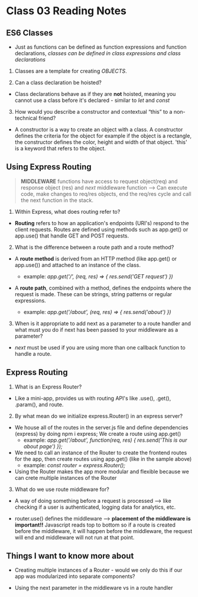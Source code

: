 # Class 03 Reading Notes

## ES6 Classes

- Just as functions can be defined as function expressions and function declarations, *classes can be defined in class expressions and class declarations*

1. Classes are a template for creating _OBJECTS_.

2. Can a class declaration be hoisted?

- Class declarations behave as if they are **not** hoisted, meaning you cannot use a class before it's declared - similar to *let* and *const*

3. How would you describe a constructor and contextual “this” to a non-technical friend?

- A constructor is a way to create an object with a class. A constructor defines the criteria for the object for example if the object is a rectangle, the constructor defines the color, height and width of that object. 'this' is a keyword that refers to the object.

## Using Express Routing

> **MIDDLEWARE** functions have access to request object(req) and response object (res) and *next* middleware function --> Can execute code, make changes to req/res objects, end the req/res cycle and call the next function in the stack.

1. Within Express, what does routing refer to?

- **Routing** refers to how an application's endpoints (URI's) respond to the client requests. Routes are defined using methods such as app.get() or app.use() that handle GET and POST requests.

2. What is the difference between a route path and a route method?

- A **route method** is derived from an HTTP method (like app.get() or app.use()) and attached to an instance of the class.
  - example:
      *app.get('/', (req, res) => {
          res.send('GET request')
      })*

- A **route path**, combined with a method, defines the endpoints where the request is made. These can be strings, string patterns or regular expressions.
  
  - example:
    *app.get('/about', (req, res) => {
      res.send('about')
    })*

3. When is it appropriate to add next as a parameter to a route handler and what must you do if next has been passed to your middleware as a parameter?

- *next* must be used if you are using more than one callback function to handle a route.

## Express Routing

1. What is an Express Router?

- Like a mini-app, provides us with routing API's like .use(), .get(), .param(), and route.

2. By what mean do we initialize express.Router() in an express server?

- We house all of the routes in the server.js file and define dependencies (express) by doing npm i express; We create a route using app.get()
  - example:
      *app.get('/about', function(req, res) {
        res.send('This is our about page')
      });*
- We need to call an instance of the Router to create the frontend routes for the app, then create routes using app.get() (like in the sample above)
  - example:
      *const router = express.Router();*
- Using the Router makes the app more modular and flexible because we can crete multiple instances of the Router

3. What do we use route middleware for?

- A way of doing something before a request is processed --> like checking if a user is authenticated, logging data for analytics, etc.

- router.use() defines the middleware --> **placement of the middleware is important!!** Javascript reads top to bottom so if a route is created before the middleware, it will happen before the middleware, the request will end and middleware will not run at that point.

## Things I want to know more about

- Creating multiple instances of a Router - would we only do this if our app was modularized into separate components?

- Using the next parameter in the middleware vs in a route handler
